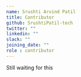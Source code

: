 ```yaml
---
name: Srushti Arvind Patil
title: Contributor
github: SrushtiPatil-tech
twitter: ""
linkedin: ""
slack: ""
joining_date: ""
role : contributor
---
```


Still waiting for this
